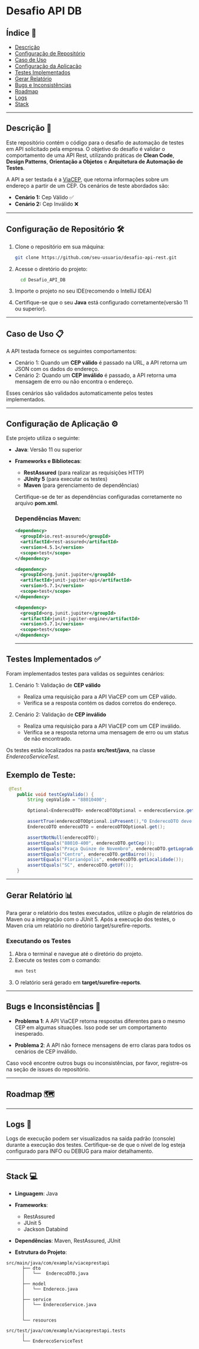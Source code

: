 # Desafio API DB

## Índice 📑

- [Descrição](#descrição-🚀)
- [Configuração de Repositório](#configuração-de-repositório-🛠️)
- [Caso de Uso](#caso-de-uso-📋)
- [Configuração da Aplicação](#configuração-da-aplicação-⚙️)
- [Testes Implementados](#testes-implementados-✅)
- [Gerar Relatório](#gerar-relatório-📊)
- [Bugs e Inconsistências](#bugs-e-inconsistências-🐞)
- [Roadmap](#roadmap-🗺️)
- [Logs](#logs-📝)
- [Stack](#stack-💻)

---

## Descrição 🚀

Este repositório contém o código para o desafio de automação de testes em API solicitado pela empresa. O objetivo do desafio é validar o comportamento de uma API Rest, utilizando práticas de **Clean Code**, **Design Patterns**, **Orientação a Objetos** e **Arquitetura de Automação de Testes**.

A API a ser testada é a [ViaCEP](https://viacep.com.br/), que retorna informações sobre um endereço a partir de um CEP. Os cenários de teste abordados são:

- **Cenário 1:** Cep Válido ✅
- **Cenário 2:** Cep Inválido ❌

---

## Configuração de Repositório 🛠️

1. Clone o repositório em sua máquina:
   ```bash
   git clone https://github.com/seu-usuario/desafio-api-rest.git
   ```
   
2. Acesse o diretório do projeto:
   ```bash
     cd Desafio_API_DB
   ```

3. Importe o projeto no seu IDE(recomendo o IntelliJ IDEA)
4. Certifique-se que o seu **Java** está configurado corretamente(versão 11 ou superior).

---

## Caso de Uso 📋

A API testada fornece os seguintes comportamentos:
* Cenário 1: Quando um **CEP válido** é passado na URL, a API retorna um JSON com os dados do endereço.
* Cenário 2:  Quando um **CEP inválido** é passado, a API retorna uma mensagem de erro ou não encontra o endereço.

Esses cenários são validados automaticamente pelos testes implementados. 

---

## Configuração de Aplicação ⚙️

Este projeto utiliza o seguinte:

* **Java**: Versão 11 ou superior
  
* **Frameworks e Bibliotecas**:
    * **RestAssured** (para realizar as requisições HTTP)
    * **JUnity 5** (para executar os testes)
    * **Maven** (para gerenciamento de dependências)

  Certifique-se de ter as dependências configuradas corretamente no arquivo **pom.xml**.

  ### Dependências Maven:

  ```xml
  <dependency>
    <groupId>io.rest-assured</groupId>
    <artifactId>rest-assured</artifactId>
    <version>4.5.1</version>
    <scope>test</scope>
  </dependency>

  <dependency>
    <groupId>org.junit.jupiter</groupId>
    <artifactId>junit-jupiter-api</artifactId>
    <version>5.7.1</version>
    <scope>test</scope>
  </dependency>

  <dependency>
    <groupId>org.junit.jupiter</groupId>
    <artifactId>junit-jupiter-engine</artifactId>
    <version>5.7.1</version>
    <scope>test</scope>
  </dependency>
  ```

  ---

## Testes Implementados ✅

Foram implementados testes para validas os seguintes cenários:

1. Cenário 1: Validação de **CEP válido**
   
    - Realiza uma requisição para a API ViaCEP com um CEP válido.
    - Verifica se a resposta contém os dados corretos do endereço.

2. Cenário 2: Validação de **CEP inválido**
   
   - Realiza uma requisição para a API ViaCEP com um CEP inválido.
   - Verifica se a resposta retorna uma mensagem de erro ou um status de não encontrado.

Os testes estão localizados na pasta **src/test/java**, na classe *EnderecoServiceTest*.

## Exemplo de Teste:

```java
 @Test
    public void testCepValido() {
        String cepValido = "88010400";

        Optional<EnderecoDTO> enderecoDTOOptional = enderecoService.getCepAsDTO(cepValido);

        assertTrue(enderecoDTOOptional.isPresent(),"O EnderecoDTO deve estar presente" );
        EnderecoDTO enderecoDTO = enderecoDTOOptional.get();

        assertNotNull(enderecoDTO);
        assertEquals("88010-400", enderecoDTO.getCep());
        assertEquals("Praça Quinze de Novembro", enderecoDTO.getLogradouro());
        assertEquals("Centro", enderecoDTO.getBairro());
        assertEquals("Florianópolis", enderecoDTO.getLocalidade());
        assertEquals("SC", enderecoDTO.getUf());
    }
```

---

## Gerar Relatório 📊

Para gerar o relatório dos testes executados, utilize o plugin de relatórios do Maven ou a integração com o JUnit 5. Após a execução dos testes, o Maven cria um relatório no diretório target/surefire-reports.

### Executando os Testes
1. Abra o terminal e navegue até o diretório do projeto.
2. Execute os testes com o comando:
   ```bash
   mvn test
   ```
3. O relatório será gerado em **target/surefire-reports**.

---

## Bugs e Inconsistências 🐞

* **Problema 1**: A API ViaCEP retorna respostas diferentes para o mesmo CEP em algumas situações. Isso pode ser um comportamento inesperado.

* **Problema 2**: A API não fornece mensagens de erro claras para todos os cenários de CEP inválido.

Caso você encontre outros bugs ou inconsistências, por favor, registre-os na seção de issues do repositório.

---

## Roadmap 🗺️

---

## Logs 📝
Logs de execução podem ser visualizados na saída padrão (console) durante a execução dos testes. Certifique-se de que o nível de log esteja configurado para INFO ou DEBUG para maior detalhamento.

---

## Stack 💻

* **Linguagem**: Java

* **Frameworks**:
     * RestAssured
     * JUnit 5
     * Jackson Databind
     
* **Dependências**: Maven, RestAssured, JUnit

* **Estrutura do Projeto**:
```plaintext
src/main/java/com/example/viaceprestapi
      ├── dto
      │   └──  EnderecoDTO.java
      │  
      ├── model
      │   └── Endereco.java
      │
      ├── service
      │   └── EnderecoService.java
      │
      │  
      └── resources

src/test/java/com/example/viaceprestapi.tests
      │  
      └── EnderecoServiceTest

```
